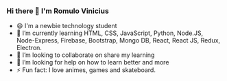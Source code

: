 ### Hi there 👋 I'm Romulo Vinicius
- 😄 I'm a newbie technology student
- 🌱 I’m currently learning HTML, CSS, JavaScript, Python, Node.JS, Node-Express, Firebase, Bootstrap, Mongo DB, React, React JS, Redux, Electron.
- 👯 I’m looking to collaborate on share my learning
- 🤔 I’m looking for help on how to learn better and more
- ⚡ Fun fact: I love animes, games and skateboard.

